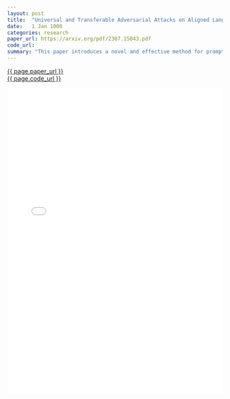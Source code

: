 ```yaml
---
layout: post
title:  "Universal and Transferable Adversarial Attacks on Aligned Language Models"
date:   1 Jan 1000
categories: research
paper_url: https://arxiv.org/pdf/2307.15043.pdf
code_url: 
summary: "This paper introduces a novel and effective method for prompting aligned large language models (LLMs) to generate objectionable content by attaching a specific suffixes to various queries. The approach is shown to be highly transferable, even to black-box, publicly released LLMs like ChatGPT, Bard, Claude, as well as open-source models such as LLaMA-2-Chat, Pythia, Falcon, etc., particularly demonstrating a higher success rate with GPT-based models. This advancement in adversarial attacks against LLMs highlights critical security concerns, urging the need for robust defenses against the generation of objectionable content. The research, along with the code, is shared for further exploration and mitigation efforts."
---
```


<style>
.responsive-pdf-container {
    overflow: hidden;
    padding-top: 141.42%; /* 16:9 Aspect Ratio, adjust as needed */
    position: relative;
}

.responsive-pdf-container iframe {
    border: none;
    height: 100%;
    left: 0;
    position: absolute;
    top: 0;
    width: 100%;
}
</style>

<a href="{{ page.paper_url }}">{{ page.paper_url }}</a><br>
<a href="{{ page.code_url }}">{{ page.code_url }}</a>

<div class="responsive-pdf-container">
    <iframe src="{{ page.paper_url }}" style="border: none;"></iframe>
</div>